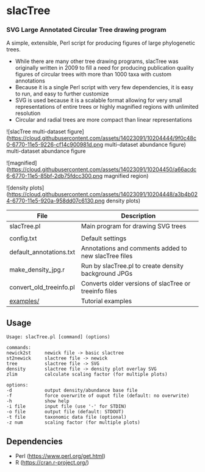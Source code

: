 # slacTree
### SVG Large Annotated Circular Tree drawing program

A simple, extensible, Perl script for producing figures of large phylogenetic trees.

* While there are many other tree drawing programs, slacTree was originally written in 2009 to fill a need for producing publication quality figures of circular trees with more than 1000 taxa with custom annotations
* Because it is a single Perl script with very few dependencies, it is easy to run, and easy to further customize
* SVG is used because it is a scalable format allowing for very small representations of entire trees or highly magnified regions with unlimited resolution
* Circular and radial trees are more compact than linear representations

![slacTree multi-dataset figure](https://cloud.githubusercontent.com/assets/14023091/10204444/9f0c48c0-6770-11e5-9226-cf14c900981d.png multi-dataset abundance figure)
<a img="https://cloud.githubusercontent.com/assets/14023091/10204444/9f0c48c0-6770-11e5-9226-cf14c900981d.png">multi-dataset abundance figure</a>

![magnified](https://cloud.githubusercontent.com/assets/14023091/10204450/a66acdc6-6770-11e5-85bf-2db75fdcc300.png magnified region)

![density plots](https://cloud.githubusercontent.com/assets/14023091/10204448/a3b4b024-6770-11e5-920a-958dd07c6130.png density plots)


| File | Description |
|------|-------------|
| slacTree.pl | Main program for drawing SVG trees |
|  |  |
| config.txt | Default settings |
| default_annotations.txt | Annotations and comments added to new slacTree files |
| make_density_jpg.r | Run by slacTree.pl to create density background JPGs |
| convert_old_treeinfo.pl | Converts older versions of slacTree or treeinfo files |
| [examples/](./examples/) | Tutorial examples |

Usage
-----

```
Usage: slacTree.pl [command] (options)

commands:
newick2st     newick file -> basic slactree
st2newick     slactree file -> newick
tree          slactree file -> SVG
density       slactree file -> density plot overlay SVG
zlim          calculate scaling factor (for multiple plots)

options:
-d            output density/abundance base file
-f            force overwrite of ouput file (default: no overwrite)
-h            show help
-i file       input file (use '-' for STDIN)
-o file       output file (default: STDOUT)
-t file       taxonomic data file (optional)
-z num        scaling factor (for multiple plots)
```

Dependencies
------------

* Perl (https://www.perl.org/get.html)
* R (https://cran.r-project.org/)
